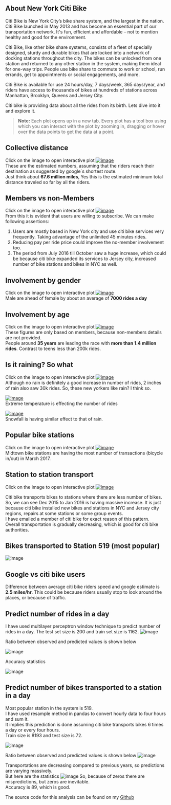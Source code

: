 
## About New York Citi Bike
Citi Bike is New York City’s bike share system, and the largest in the nation. Citi Bike launched in May 2013 and has become an essential part of our transportation network. It's fun, efficient and affordable – not to mention healthy and good for the environment.<br>

Citi Bike, like other bike share systems, consists of a fleet of specially designed, sturdy and durable bikes that are locked into a network of docking stations throughout the city. The bikes can be unlocked from one station and returned to any other station in the system, making them ideal for one-way trips. People use bike share to commute to work or school, run errands, get to appointments or social engagements, and more.<br>

Citi Bike is available for use 24 hours/day, 7 days/week, 365 days/year, and riders have access to thousands of bikes at hundreds of stations across Manhattan, Brooklyn, Queens and Jersey City.<br>

Citi bike is providing data about all the rides from its birth. Lets dive into it and explore it.

> __Note:__ Each plot opens up in a new tab. Every plot has a tool box using which you can interact with the plot by zooming in, dragging or hover over the data points to get the data at a point.

## Collective distance
Click on the image to open interactive plot
[![image](https://user-images.githubusercontent.com/30205620/29245013-47f16d66-7f99-11e7-8727-612a112a030d.png)](https://htmlpreview.github.io/?https://github.com/naveenrc/naveenrc.github.io/blob/master/citibikenyc/total_distance.html)<br>
These are the estimated numbers, assuming that the riders reach their destination as suggested by google`s shortest route.<br>
Just think about __67.6 million miles__, Yes this is the estimated minimum total distance traveled so far by all the riders.<br>

## Members vs non-Members
Click on the image to open interactive plot
[![image](https://user-images.githubusercontent.com/30205620/29245022-6e178a5c-7f99-11e7-9ec3-18170e067747.png)](https://htmlpreview.github.io/?https://github.com/naveenrc/naveenrc.github.io/blob/master/citibikenyc/user_plot.html)<br>
From this it is evident that users are willing to subscribe. We can make following assertions:<br>
1. Users are mostly based in New York city and use citi bike services very frequently. Taking advantage of the unlimited 45 minutes rides.
2. Reducing pay per ride price could improve the no-member involvement too.
3. The period from July 2016 till October saw a huge increase, which could be because citi bike expanded its services to Jersey city, increased number of bike stations and bikes in NYC as well.

## Involvement by gender
Click on the image to open interactive plot
[![image](https://user-images.githubusercontent.com/30205620/29245025-8ea8a422-7f99-11e7-8ea6-298aa5f99d46.png)](https://htmlpreview.github.io/?https://github.com/naveenrc/naveenrc.github.io/blob/master/citibikenyc/gender_plot.html)<br>
Male are ahead of female by about an average of __7000 rides a day__

## Involvement by age
Click on the image to open interactive plot
[![image](https://user-images.githubusercontent.com/30205620/29245039-f2bfb78e-7f99-11e7-9ba6-af51bcbda522.png)](https://htmlpreview.github.io/?https://github.com/naveenrc/naveenrc.github.io/blob/master/citibikenyc/age_plot.html)<br>
These figures are only based on members, because non-members details are not provided.<br>
People around __35 years__ are leading the race with __more than 1.4 million rides__. Contrast to teens less than 200k rides.

## Is it raining? So what
Click on the image to open interactive plot
[![image](https://user-images.githubusercontent.com/30205620/29245047-20cfc43e-7f9a-11e7-9339-d9aa48240cba.png)](https://htmlpreview.github.io/?https://github.com/naveenrc/naveenrc.github.io/blob/master/citibikenyc/weather_rides.html)<br>
Although no rain is definitely a good increase in number of rides, 2 inches of rain also saw 30k rides. So, these new yorkers like rain? I think so.<br>

[![image](https://user-images.githubusercontent.com/30205620/29245059-66fed396-7f9a-11e7-9e3b-30b04c37b40a.png)](https://htmlpreview.github.io/?https://github.com/naveenrc/naveenrc.github.io/blob/master/citibikenyc/weather_rides.html)<br>
Extreme temperature is effecting the number of rides<br>

[![image](https://user-images.githubusercontent.com/30205620/29245053-3b772db8-7f9a-11e7-8ff1-e117f0045309.png)](https://htmlpreview.github.io/?https://github.com/naveenrc/naveenrc.github.io/blob/master/citibikenyc/weather_rides.html)<br>
Snowfall is having similar effect to that of rain.

## Popular bike stations
Click on the image to open interactive plot
[![image](https://user-images.githubusercontent.com/30205620/29245066-9a20eaac-7f9a-11e7-910f-0f236be5d7d2.png)](https://htmlpreview.github.io/?https://github.com/naveenrc/naveenrc.github.io/blob/master/citibikenyc/plot_popular.html)<br>
Midtown bike stations are having the most number of transactions (bicycle in/out) in March 2017.<br>

## Station to station transport
Click on the image to open interactive plot
[![image](https://user-images.githubusercontent.com/30205620/29245070-c341ed5a-7f9a-11e7-9a13-dc44ccdafb9b.png)](https://htmlpreview.github.io/?https://github.com/naveenrc/naveenrc.github.io/blob/master/citibikenyc/transport_plot.html)<br>

Citi bike transports bikes to stations where there are less number of bikes. So, we can see Dec 2015 to Jan 2016 is having massive increase. It is just because citi bike installed new bikes and stations in NYC and Jersey city regions, repairs at some stations or some group events.<br>
I have emailed a member of citi bike for exact reason of this pattern.<br>
Overall transportation is gradually decreasing, which is good for citi bike authorities.

## Bikes transported to Station 519 (most popular)
![image](https://user-images.githubusercontent.com/30205620/29431067-a91a01f6-8364-11e7-9982-91f9f1cb4557.png)

## Google vs citi bike users
Difference between average citi bike riders speed and google estimate is __2.5 miles/hr__. This could be because riders usually stop to look around the places, or because of traffic.

## Predict number of rides in a day
I have used multilayer perceptron window technique to predict number of rides in a day. The test set size is 200 and train set size is 1162.
![image](https://user-images.githubusercontent.com/30205620/29431489-177a8e80-8366-11e7-85cb-550ac3cddb2f.png)

Ratio between observed and predicted values is shown below

![image](https://user-images.githubusercontent.com/30205620/29431592-7a881a74-8366-11e7-8d3b-988a35cd946e.png)

Accuracy statistics

![image](https://user-images.githubusercontent.com/30205620/29431635-9f1c9d38-8366-11e7-89ce-126451104e14.png)

## Predict number of bikes transported to a station in a day
Most popular station in the system is 519. <br>
I have used resample method in pandas to convert hourly data to four hours and sum it.<br>
It implies this prediction is done assuming citi bike transports bikes 6 times a day or every four hours.<br>
Train size is 8193 and test size is 72.<br>

![image](https://user-images.githubusercontent.com/30205620/29432280-010abb72-8369-11e7-9bed-e8c75222478d.png)

Ratio between observed and predicted values is shown below
![image](https://user-images.githubusercontent.com/30205620/29432331-306b5390-8369-11e7-8a5e-51ad069b913b.png)

Transportations are decreasing compared to previous years, so predictions are varying massively.<br>
But here are the statistics
![image](https://user-images.githubusercontent.com/30205620/29432518-fc1d7446-8369-11e7-9185-4c6dc9743180.png)
So, because of zeros there are mispredictions, but zeros are inevitable.<br>
Accuracy is 89, which is good.

The source code for this analysis can be found on my [Github](https://github.com/naveenrc/new_york_citibikes)
